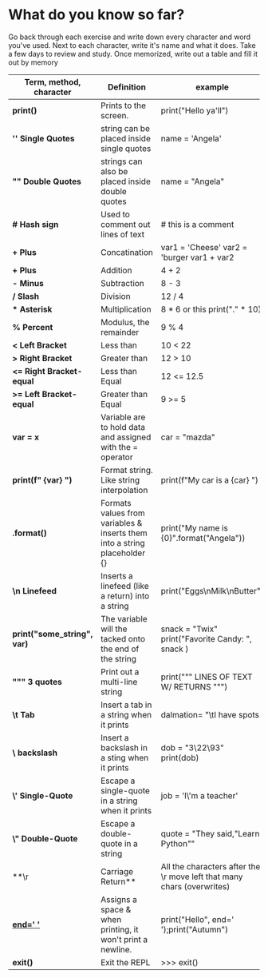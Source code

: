 # What do you know so far?

Go back through each exercise and write down every character and word you've used.
Next to each character, write it's name and what it does.
Take a few days to review and study.
Once memorized, write out a table and fill it out by memory

Term, method, character | Definition | example
----------------------- | ---------- | -------
**print()** | Prints to the screen. | print("Hello ya'll")
**'' Single Quotes** | string can be placed inside single quotes |name = 'Angela'
**"" Double Quotes** | strings can also be placed inside double quotes | name = "Angela"
**\#  Hash sign** | Used to comment out lines of text |  \# this is a comment
**\+ Plus** | Concatination | var1 = 'Cheese' var2 = 'burger var1 + var2
**\+ Plus** | Addition  | 4 + 2
**\- Minus** | Subtraction | 8 - 3
**\/ Slash** | Division | 12 / 4
**\* Asterisk** | Multiplication | 8 * 6  or this print("." * 10)
**\% Percent** | Modulus, the remainder | 9 % 4
**\< Left Bracket** | Less than | 10 < 22
**\> Right Bracket** | Greater than | 12 > 10
**\<= Right Bracket-equal** | Less than Equal | 12 <= 12.5
**\>= Left Bracket-equal** | Greater than Equal | 9 >= 5
**var = x**| Variable are to hold data and assigned with the = operator | car = "mazda"
**print(f" {var} ")**| Format string. Like string interpolation | print(f"My car is a {car} ") 
**.format()**| Formats values from variables & inserts them into a string placeholder {} | print("My name is {0}".format("Angela"))
**\\n Linefeed**| Inserts a linefeed (like a return) into a string | print("Eggs\nMilk\nButter")
**print("some_string", var)** | The variable will the tacked onto the end of the string  | snack = "Twix" print("Favorite Candy: ", snack )
**\""" 3 quotes** | Print out a multi-line string | print(""" LINES OF TEXT W/ RETURNS """)
**\\t Tab** | Insert a tab in a string when it prints | dalmation= "\tI have spots"
**\\ backslash** | Insert a backslash in a sting when it prints | dob = "3\\22\\93" print(dob)
**\\' Single-Quote** | Escape a single-quote in a string when it prints | job = 'I\\'m a teacher'
**\\" Double-Quote** | Escape a double-quote in a string | quote = "They said,\"Learn Python\""
**\\r | Carriage Return** | All the characters after the \r move left that many chars (overwrites) | languages = "Spanish\rItalian"
**[end=' '](https://www.afternerd.com/blog/how-to-print-without-a-newline-in-python/#python3)** | Assigns a space & when printing, it won't print a newline. | print("Hello", end=' ');print("Autumn")
**exit()** | Exit the REPL | >>> exit()


